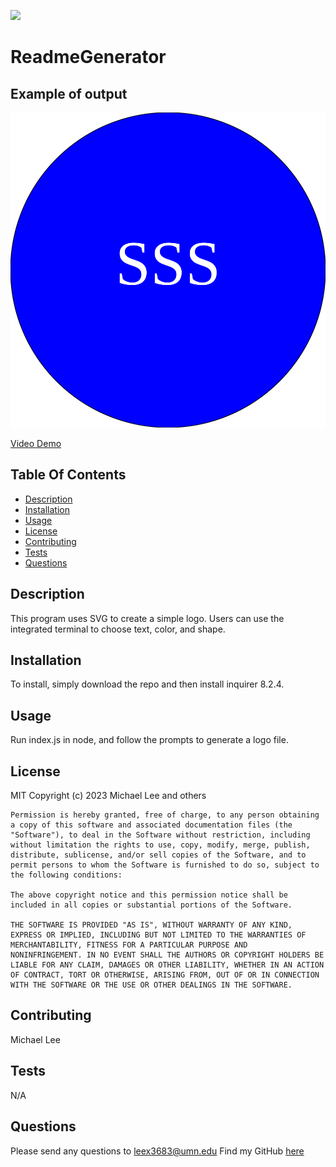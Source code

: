 [<img src="https://img.shields.io/badge/License-MIT-yellow.svg">](https://opensource.org/licenses/MIT)

# ReadmeGenerator

## Example of output

![Example Logo](examples/exampleCircle.svg)

[Video Demo](https://drive.google.com/file/d/1ukJoyhowg5vGssarGNjrcFkvO2E97Fmy/view)

## Table Of Contents

- [Description](#description)
- [Installation](#installation)
- [Usage](#usage)
- [License](#license)
- [Contributing](#contributing)
- [Tests](#tests)
- [Questions](#questions)

## Description

This program uses SVG to create a simple logo. Users can use the integrated terminal to choose text, color, and shape.

## Installation

To install, simply download the repo and then install inquirer 8.2.4.

## Usage

Run index.js in node, and follow the prompts to generate a logo file.

## License

MIT
Copyright (c) 2023 Michael Lee and others

    Permission is hereby granted, free of charge, to any person obtaining
    a copy of this software and associated documentation files (the
    "Software"), to deal in the Software without restriction, including
    without limitation the rights to use, copy, modify, merge, publish,
    distribute, sublicense, and/or sell copies of the Software, and to
    permit persons to whom the Software is furnished to do so, subject to
    the following conditions:

    The above copyright notice and this permission notice shall be
    included in all copies or substantial portions of the Software.

    THE SOFTWARE IS PROVIDED "AS IS", WITHOUT WARRANTY OF ANY KIND,
    EXPRESS OR IMPLIED, INCLUDING BUT NOT LIMITED TO THE WARRANTIES OF
    MERCHANTABILITY, FITNESS FOR A PARTICULAR PURPOSE AND
    NONINFRINGEMENT. IN NO EVENT SHALL THE AUTHORS OR COPYRIGHT HOLDERS BE
    LIABLE FOR ANY CLAIM, DAMAGES OR OTHER LIABILITY, WHETHER IN AN ACTION
    OF CONTRACT, TORT OR OTHERWISE, ARISING FROM, OUT OF OR IN CONNECTION
    WITH THE SOFTWARE OR THE USE OR OTHER DEALINGS IN THE SOFTWARE.

## Contributing

Michael Lee

## Tests

N/A

## Questions

Please send any questions to leex3683@umn.edu
Find my GitHub [here](https://github.com/leex3683)
